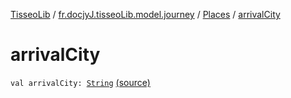 [TisseoLib](../../index.md) / [fr.docjyJ.tisseoLib.model.journey](../index.md) / [Places](index.md) / [arrivalCity](./arrival-city.md)

# arrivalCity

`val arrivalCity: `[`String`](https://kotlinlang.org/api/latest/jvm/stdlib/kotlin/-string/index.html) [(source)](https://github.com/docjyJ/TisseoLib/tree/master/src/main/kotlin/fr/docjyJ/tisseoLib/model/journey/Places.kt#L8)